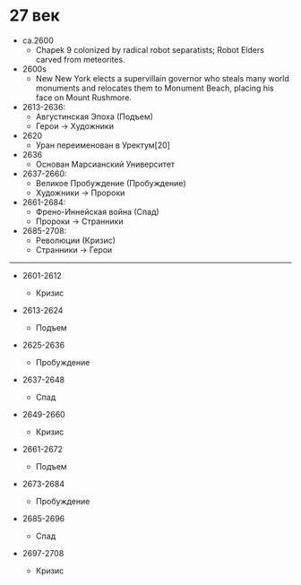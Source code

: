 # 27 век

*   ca.2600
    *   Chapek 9 colonized by radical robot separatists; Robot Elders carved
        from meteorites.
*   2600s
    *   New New York elects a supervillain governor who steals many world
        monuments and relocates them to Monument Beach, placing his face on
        Mount Rushmore.
*   2613-2636:
    *   Августинская Эпоха (Подъем)
    *   Герои       ->  Художники
*   2620
    *   Уран переименован в Уректум[20]
*   2636
    *   Основан Марсианский Университет
*   2637-2660:
    *   Великое Пробуждение (Пробуждение)
    *   Художники   ->  Пророки
*   2661-2684:
    *   Френо-Иннейская война (Спад)
    *   Пророки     ->  Странники
*   2685-2708:
    *   Революции (Кризис)
    *   Странники   ->  Герои

----

*   2601-2612
    *   Кризис

*   2613-2624
    *   Подъем
*   2625-2636
    *   Пробуждение
*   2637-2648
    *   Спад
*   2649-2660
    *   Кризис

*   2661-2672
    *   Подъем
*   2673-2684
    *   Пробуждение
*   2685-2696
    *   Спад
*   2697-2708
    *   Кризис
